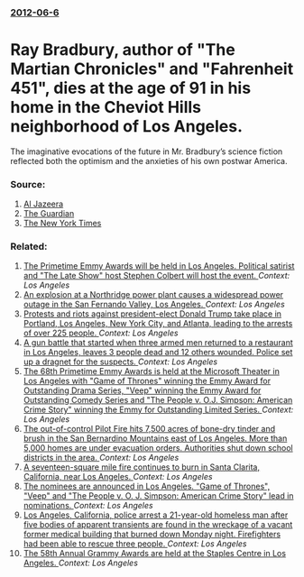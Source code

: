 ### [2012-06-6](/news/2012/06/6/index.md)

# Ray Bradbury, author of "The Martian Chronicles" and "Fahrenheit 451", dies at the age of 91 in his home in the Cheviot Hills neighborhood of Los Angeles. 

The imaginative evocations of the future in Mr. Bradbury’s science fiction reflected both the optimism and the anxieties of his own postwar America.


### Source:

1. [Al Jazeera](http://www.aljazeera.com/news/americas/2012/06/20126616739745760.html)
2. [The Guardian](http://www.guardian.co.uk/books/2012/jun/06/ray-bradbury-sci-fi-author-dies)
3. [The New York Times](http://www.nytimes.com/2012/06/07/books/ray-bradbury-popularizer-of-science-fiction-dies-at-91.html?_r=1)

### Related:

1. [The Primetime Emmy Awards will be held in Los Angeles. Political satirist and "The Late Show" host Stephen Colbert will host the event. ](/news/2017/09/17/the-primetime-emmy-awards-will-be-held-in-los-angeles-political-satirist-and-the-late-show-host-stephen-colbert-will-host-the-event.md) _Context: Los Angeles_
2. [An explosion at a Northridge power plant causes a widespread power outage in the San Fernando Valley, Los Angeles. ](/news/2017/07/8/an-explosion-at-a-northridge-power-plant-causes-a-widespread-power-outage-in-the-san-fernando-valley-los-angeles.md) _Context: Los Angeles_
3. [Protests and riots against president-elect Donald Trump take place in Portland, Los Angeles, New York City, and Atlanta, leading to the arrests of over 225 people. ](/news/2016/11/11/protests-and-riots-against-president-elect-donald-trump-take-place-in-portland-los-angeles-new-york-city-and-atlanta-leading-to-the-arre.md) _Context: Los Angeles_
4. [A gun battle that started when three armed men returned to a restaurant in Los Angeles, leaves 3 people dead and 12 others wounded. Police set up a dragnet for the suspects. ](/news/2016/10/15/a-gun-battle-that-started-when-three-armed-men-returned-to-a-restaurant-in-los-angeles-leaves-3-people-dead-and-12-others-wounded-police-s.md) _Context: Los Angeles_
5. [The 68th Primetime Emmy Awards is held at the Microsoft Theater in Los Angeles with "Game of Thrones" winning the Emmy Award for Outstanding Drama Series, "Veep" winning the Emmy Award for Outstanding Comedy Series and "The People v. O.J. Simpson: American Crime Story" winning the Emmy for Outstanding Limited Series. ](/news/2016/09/18/the-68th-primetime-emmy-awards-is-held-at-the-microsoft-theater-in-los-angeles-with-game-of-thrones-winning-the-emmy-award-for-outstanding.md) _Context: Los Angeles_
6. [The out-of-control Pilot Fire hits 7,500 acres of bone-dry tinder and brush in the San Bernardino Mountains east of Los Angeles. More than 5,000 homes are under evacuation orders. Authorities shut down school districts in the area. ](/news/2016/08/9/the-out-of-control-pilot-fire-hits-7-500-acres-of-bone-dry-tinder-and-brush-in-the-san-bernardino-mountains-east-of-los-angeles-more-than-5.md) _Context: Los Angeles_
7. [A seventeen-square mile fire continues to burn in Santa Clarita, California, near Los Angeles. ](/news/2016/07/23/a-seventeen-square-mile-fire-continues-to-burn-in-santa-clarita-california-near-los-angeles.md) _Context: Los Angeles_
8. [The nominees are announced in Los Angeles. "Game of Thrones", "Veep" and "The People v. O. J. Simpson: American Crime Story" lead in nominations. ](/news/2016/07/14/the-nominees-are-announced-in-los-angeles-game-of-thrones-veep-and-the-people-v-o-j-simpson-american-crime-story-lead-in-nominat.md) _Context: Los Angeles_
9. [Los Angeles, California, police arrest a 21-year-old homeless man after five bodies of apparent transients are found in the wreckage of a vacant former medical building that burned down Monday night. Firefighters had been able to rescue three people. ](/news/2016/06/14/los-angeles-california-police-arrest-a-21-year-old-homeless-man-after-five-bodies-of-apparent-transients-are-found-in-the-wreckage-of-a-va.md) _Context: Los Angeles_
10. [The 58th Annual Grammy Awards are held at the Staples Centre in Los Angeles. ](/news/2016/02/15/the-58th-annual-grammy-awards-are-held-at-the-staples-centre-in-los-angeles.md) _Context: Los Angeles_
